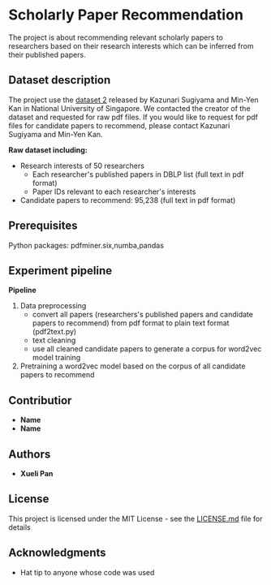 # Scholarly Paper Recommendation

The project is about recommending relevant scholarly papers to researchers based on their research interests which can be inferred from their published papers.


## Dataset description
The project use the [dataset 2](https://scholarbank.nus.edu.sg/handle/10635/146027) released by Kazunari Sugiyama and Min-Yen Kan in National University of Singapore. We contacted the creator of the dataset and requested for raw pdf files. If you would like to request for pdf files for candidate papers to recommend, please contact Kazunari Sugiyama and Min-Yen Kan.

**Raw dataset including:**

* Research interests of 50 researchers
	* Each researcher's published papers in DBLP list (full text in pdf format)
	* Paper IDs relevant to each researcher's interests
* Candidate papers to recommend: 95,238 (full text in pdf format)



## Prerequisites

Python packages: pdfminer.six,numba,pandas

## Experiment pipeline

**Pipeline**

1. Data preprocessing
	* convert all papers (researchers's published papers and candidate papers to recommend) from pdf format to plain text format (pdf2text.py)
	* text cleaning
	* use all cleaned candidate papers to generate a corpus for word2vec model training
2. Pretraining a  word2vec model based on the corpus of all candidate papers to recommend

## Contributior
* **Name**
* **Name**
## Authors

* **Xueli Pan** 

## License

This project is licensed under the MIT License - see the [LICENSE.md](LICENSE.md) file for details

## Acknowledgments

* Hat tip to anyone whose code was used

